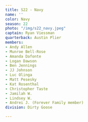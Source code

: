 ```yaml
---
title: S22 - Navy
name: ''
color: Navy
season: 22
photo: "/img/s22_navy.jpeg"
captain: Ryan Viessman
quarterback: Austin Plier
members:
- Andy Allen
- Munroe Bell-Rose
- Amanda Dafonte
- Logan Dawson
- Ben Jennings
- JJ Johnson
- Luc Olinga
- Matt Pesesky
- Kat Rosenthal
- Christopher Taste
- Jamilah W.
- Lindsey W.
- Andrei J. (Forever Family member)
division: Dirty Goose

---
```

